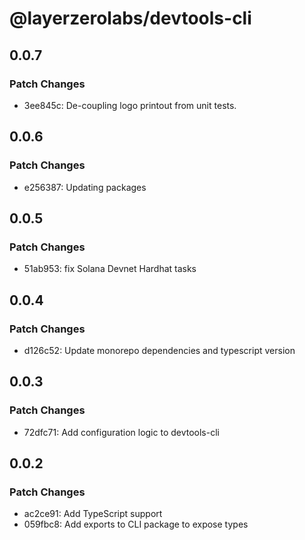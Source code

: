 # @layerzerolabs/devtools-cli

## 0.0.7

### Patch Changes

- 3ee845c: De-coupling logo printout from unit tests.

## 0.0.6

### Patch Changes

- e256387: Updating packages

## 0.0.5

### Patch Changes

- 51ab953: fix Solana Devnet Hardhat tasks

## 0.0.4

### Patch Changes

- d126c52: Update monorepo dependencies and typescript version

## 0.0.3

### Patch Changes

- 72dfc71: Add configuration logic to devtools-cli

## 0.0.2

### Patch Changes

- ac2ce91: Add TypeScript support
- 059fbc8: Add exports to CLI package to expose types
